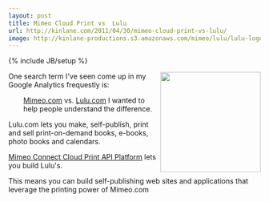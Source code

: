 ```yaml
---
layout: post
title: Mimeo Cloud Print vs  Lulu
url: http://kinlane.com/2011/04/30/mimeo-cloud-print-vs-lulu/
image: http://kinlane-productions.s3.amazonaws.com/mimeo/lulu/lulu-logo.jpg
---
```

{% include JB/setup %}
<p>
     <img src="http://kinlane-productions.s3.amazonaws.com/mimeo/lulu/lulu-logo.jpg"  width="200" align="right" />
</p>

<p>
     <span id="internal-source-marker_0.2542797683272511">One search term I've seen come up in my Google Analytics frequestly is:
</p>
<p style="padding-left: 30px;">
     <span id="internal-source-marker_0.2542797683272511"><a title="Mimeo.com" href="Mimeo.com">Mimeo.com</a> vs. <a title="Lulu.com" href="http://www.lulu.com/">Lulu.com</a> I wanted to help people understand the difference.
</p>

<p>
     Lulu.com lets you make, self-publish, print and sell print-on-demand books, e-books, photo books and calendars.
</p>

<p>
     <a href="http://developer.mimeo.com">Mimeo Connect Cloud Print API Platform</a> lets you build Lulu's.
</p>

<p>
     This means you can build self-publishing web sites and applications that leverage the printing power of Mimeo.com
</p>